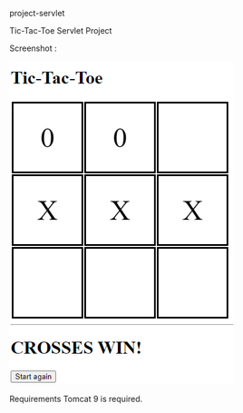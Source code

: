 project-servlet

Tic-Tac-Toe Servlet Project

Screenshot :

![Image alt](https://github.com/UnDeviL/project-servlet/blob/master/Tic.png)

Requirements
Tomcat 9 is required.
